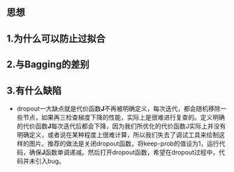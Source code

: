 ## 思想

## 1.为什么可以防止过拟合

## 2.与Bagging的差别

## 3.有什么缺陷
- dropout一大缺点就是代价函数**J**不再被明确定义，每次迭代，都会随机移除一些节点，如果再三检查梯度下降的性能，实际上是很难进行复查的。定义明确的代价函数**J**每次迭代后都会下降，因为我们所优化的代价函数J实际上并没有明确定义，或者说在某种程度上很难计算，所以我们失去了调试工具来绘制这样的图片。推荐的做法是关闭dropout函数，将keep-prob的值设为1，运行代码，确保**J**函数单调递减。然后打开dropout函数，希望在dropout过程中，代码并未引入bug。